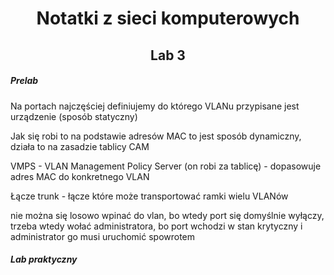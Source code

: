 <h1 align="center">Notatki z sieci komputerowych</h1>

<h2 align="center"> Lab 3 </h2>

##### Prelab

Na portach najczęściej definiujemy do którego VLANu przypisane jest urządzenie (sposób statyczny)

Jak się robi to na podstawie adresów MAC to jest sposób dynamiczny, działa to na zasadzie tablicy CAM

VMPS - VLAN Management Policy Server (on robi za tablicę) - dopasowuje adres MAC do konkretnego VLAN

Łącze trunk - łącze które może transportować ramki wielu VLANów

nie można się losowo wpinać do vlan, bo wtedy port się domyślnie wyłączy, trzeba wtedy wołać administratora, bo port wchodzi w stan krytyczny i administrator go musi uruchomić spowrotem

##### Lab praktyczny
